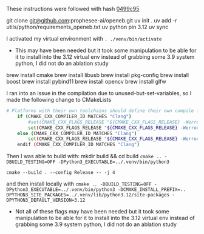These instructions were followed with hash [0499c95](https://github.com/prophesee-ai/openeb/commit/0499c95d921755ab2085125a29750ef365e6e8ae)

git clone git@github.com:prophesee-ai/openeb.git
uv init .
uv add -r utils/python/requirements_openeb.txt
uv python pin 3.12
uv sync

I activated my virtual environment with 
`. ./venv/bin/activate`
- This may have been needed but it took some manipulation to be able for it to install into the 3.12 virtual env instead of grabbing some 3.9 system python, I did not do an ablation study

brew install cmake
brew install libusb
brew install pkg-config
brew install boost
brew install pybind11
brew install opencv
brew install glfw







I ran into an issue in the compilation due to unused-but-set-variables, so I made the following change to CMakeLists
```bash
# Platforms with their own toolchains should define their own compile flags
    if (CMAKE_CXX_COMPILER_ID MATCHES "Clang")
        #set(CMAKE_CXX_FLAGS_RELEASE "${CMAKE_CXX_FLAGS_RELEASE} -Werror=type-limits -Werror=sign-compare -Werror=implicit-fallthrough -Werror=unused-function -Werror=unused-but-set-variable -Werror=dangling-else -Werror=sequence-point -Werror=uninitialized")
        set(CMAKE_CXX_FLAGS_RELEASE "${CMAKE_CXX_FLAGS_RELEASE} -Werror=type-limits -Werror=sign-compare -Werror=implicit-fallthrough -Werror=unused-function -Werror=dangling-else -Werror=sequence-point -Werror=uninitialized")
    else (CMAKE_CXX_COMPILER_ID MATCHES "Clang")
        set(CMAKE_CXX_FLAGS_RELEASE "${CMAKE_CXX_FLAGS_RELEASE} -Werror=type-limits -Werror=sign-compare -Werror=implicit-fallthrough -Werror=unused-function -Werror=unused-but-set-variable -Werror=dangling-else -Werror=sequence-point -Werror=maybe-uninitialized")
    endif (CMAKE_CXX_COMPILER_ID MATCHES "Clang")
```

Then I was able to build with:
mkdir build && cd build
`cmake .. -DBUILD_TESTING=OFF -DPython3_EXECUTABLE=../.venv/bin/python3`

`cmake --build . --config Release -- -j 4`

and then install locally with
`cmake .. -DBUILD_TESTING=OFF -DPython3_EXECUTABLE=../.venv/bin/python3 -DCMAKE_INSTALL_PREFIX=.. DPYTHON3_SITE_PACKAGES=../.venv/lib/python3.12/site-packages -DPYTHON3_DEFAULT_VERSION=3.12`
- Not all of these flags may have been needed but it took some manipulation to be able for it to install into the 3.12 virtual env instead of grabbing some 3.9 system python, I did not do an ablation study